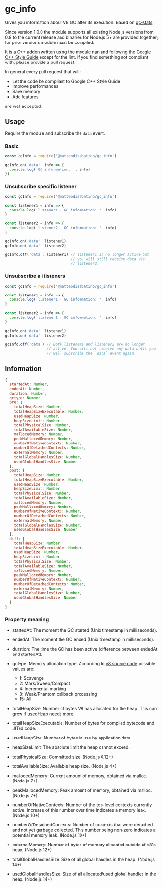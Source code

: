 # gc_info

Gives you information about V8 GC after its execution. Based on [gc-stats](https://www.npmjs.com/package/gc-stats).

Since version 1.0.0 the module supports all existing Node.js versions from 0.8 to the current release and binaries for Node.js 5+ are provided together; for prior versions module must be compiled.

It is a C++ addon written using the module [nan](https://www.npmjs.com/package/nan) and following the [Google C++ Style Guide](https://google.github.io/styleguide/cppguide.html) except for the lint. If you find something not compliant with, please provide a pull request.

In general every pull request that will:

- Let the code be compliant to Google C++ Style Guide
- Improve performances
- Save memory
- Add features

are well accepted.

## Usage

Require the module and subscribe the `data` event.

### Basic

```js
const gcInfo = require('@matteodisabatino/gc_info')

gcInfo.on('data', info => {
  console.log('GC information: ', info)
})
```

### Unsubscribe specific listener

```js
const gcInfo = require('@matteodisabatino/gc_info')

const listener1 = info => {
  console.log('listener1 - GC information: ', info)
}

const listener2 = info => {
  console.log('listener2 - GC information: ', info)
}

gcInfo.on('data', listener1)
gcInfo.on('data', listener2)

gcInfo.off('data', listener1) // listener1 is no longer active but
                              // you will still receive data via
                              // listener2.
```

### Unsubscribe all listeners

```js
const gcInfo = require('@matteodisabatino/gc_info')

const listener1 = info => {
  console.log('listener1 - GC information: ', info)
}

const listener2 = info => {
  console.log('listener2 - GC information: ', info)
}

gcInfo.on('data', listener1)
gcInfo.on('data', listener2)

gcInfo.off('data') // Both listener1 and listener2 are no longer
                   // active. You will not receive any data until you
                   // will subscribe the `data` event again.
```

## Information

```js
{
  startedAt: Number,
  endedAt: Number,
  duration: Number,
  gctype: Number,
  pre: {
    totalHeapSize: Number,
    totalHeapSizeExecutable: Number,
    usedHeapSize: Number,
    heapSizeLimit: Number,
    totalPhysicalSize: Number,
    totalAvailableSize: Number,
    mallocedMemory: Number,
    peakMallocedMemory: Number,
    numberOfNativeContexts: Number,
    numberOfDetachedContexts: Number,
    externalMemory: Number,
    totalGlobalHandlesSize: Number,
    usedGlobalHandlesSize: Number
  },
  post: {
    totalHeapSize: Number,
    totalHeapSizeExecutable: Number,
    usedHeapSize: Number,
    heapSizeLimit: Number,
    totalPhysicalSize: Number,
    totalAvailableSize: Number,
    mallocedMemory: Number,
    peakMallocedMemory: Number,
    numberOfNativeContexts: Number,
    numberOfDetachedContexts: Number,
    externalMemory: Number,
    totalGlobalHandlesSize: Number,
    usedGlobalHandlesSize: Number
  },
  diff: {
    totalHeapSize: Number,
    totalHeapSizeExecutable: Number,
    usedHeapSize: Number,
    heapSizeLimit: Number,
    totalPhysicalSize: Number,
    totalAvailableSize: Number,
    mallocedMemory: Number,
    peakMallocedMemory: Number,
    numberOfNativeContexts: Number,
    numberOfDetachedContexts: Number,
    externalMemory: Number,
    totalGlobalHandlesSize: Number,
    usedGlobalHandlesSize: Number
  }
}
```

### Property meaning

- startedAt: The moment the GC started (Unix timestamp in milliseconds).
- endedAt: The moment the GC ended (Unix timestamp in milliseconds).
- duration: The time the GC has been active (difference between endedAt and startedAt).
- gctype: Memory allocation type. According to [v8 source code](https://github.com/nodejs/node/blob/master/deps/v8/include/v8.h#L7656-L7663) possible values are:
  - 1: Scavenge
  - 2: Mark/Sweep/Compact
  - 4: Incremental marking
  - 8: Weak/Phantom callback processing
  - 15: All

- totalHeapSize: Number of bytes V8 has allocated for the heap. This can grow if usedHeap needs more.
- totalHeapSizeExecutable: Number of bytes for compiled bytecode and JITed code.
- usedHeapSize: Number of bytes in use by application data.
- heapSizeLimit: The absolute limit the heap cannot exceed.
- totalPhysicalSize: Committed size. (Node.js 0.12+)
- totalAvailableSize: Available heap size. (Node.js 4+)
- mallocedMemory: Current amount of memory, obtained via malloc. (Node.js 7+)
- peakMallocedMemory: Peak amount of memory, obtained via malloc. (Node.js 7+)
- numberOfNativeContexts: Number of the top-level contexts currently active. Increase of this number over time indicates a memory leak. (Node.js 10+)
- numberOfDetachedContexts: Number of contexts that were detached and not yet garbage collected. This number being non-zero indicates a potential memory leak. (Node.js 10+)
- externalMemory: Number of bytes of memory allocated outside of v8's heap. (Node.js 12+)
- totalGlobalHandlesSize: Size of all global handles in the heap. (Node.js 14+)
- usedGlobalHandlesSize: Size of all allocated/used global handles in the heap. (Node.js 14+)
